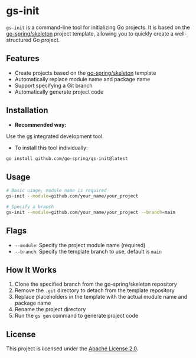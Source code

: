 # gs-init

`gs-init` is a command-line tool for initializing Go projects. It is based on
the [go-spring/skeleton](https://github.com/go-spring/skeleton) project template, allowing you to quickly create a
well-structured Go project.

## Features

* Create projects based on the [go-spring/skeleton](https://github.com/go-spring/skeleton) template
* Automatically replace module name and package name
* Support specifying a Git branch
* Automatically generate project code

## Installation

* **Recommended way:**

Use the [gs](https://github.com/go-spring/gs) integrated development tool.

* To install this tool individually:

```bash
go install github.com/go-spring/gs-init@latest
```

## Usage

```bash
# Basic usage, module name is required
gs-init --module=github.com/your_name/your_project

# Specify a branch
gs-init --module=github.com/your_name/your_project --branch=main
```

## Flags

* `--module`: Specify the project module name (required)
* `--branch`: Specify the template branch to use, default is `main`

## How It Works

1. Clone the specified branch from the go-spring/skeleton repository
2. Remove the `.git` directory to detach from the template repository
3. Replace placeholders in the template with the actual module name and package name
4. Rename the project directory
5. Run the `gs gen` command to generate project code

## License

This project is licensed under the [Apache License 2.0](LICENSE).
